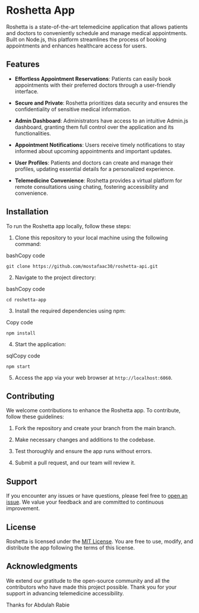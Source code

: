 Roshetta App
============

Roshetta is a state-of-the-art telemedicine application that allows patients and doctors to conveniently schedule and manage medical appointments. Built on Node.js, this platform streamlines the process of booking appointments and enhances healthcare access for users.

Features
--------

*   **Effortless Appointment Reservations**: Patients can easily book appointments with their preferred doctors through a user-friendly interface.
    
*   **Secure and Private**: Roshetta prioritizes data security and ensures the confidentiality of sensitive medical information.
    
*   **Admin Dashboard**: Administrators have access to an intuitive Admin.js dashboard, granting them full control over the application and its functionalities.
    
*   **Appointment Notifications**: Users receive timely notifications to stay informed about upcoming appointments and important updates.
    
*   **User Profiles**: Patients and doctors can create and manage their profiles, updating essential details for a personalized experience.
    
*   **Telemedicine Convenience**: Roshetta provides a virtual platform for remote consultations using chating, fostering accessibility and convenience.
    

Installation
------------

To run the Roshetta app locally, follow these steps:

1.  Clone this repository to your local machine using the following command:

bashCopy code

`git clone https://github.com/mostafaac30/roshetta-api.git`

2.  Navigate to the project directory:

bashCopy code

`cd roshetta-app`

3.  Install the required dependencies using npm:

Copy code

`npm install`

4.  Start the application:

sqlCopy code

`npm start`

5.  Access the app via your web browser at `http://localhost:6060`.

Contributing
------------

We welcome contributions to enhance the Roshetta app. To contribute, follow these guidelines:

1.  Fork the repository and create your branch from the main branch.
    
2.  Make necessary changes and additions to the codebase.
    
3.  Test thoroughly and ensure the app runs without errors.
    
4.  Submit a pull request, and our team will review it.
    

Support
-------

If you encounter any issues or have questions, please feel free to [open an issue](https://github.com/mostafaac30/roshetta-api/issues). We value your feedback and are committed to continuous improvement.

License
-------

Roshetta is licensed under the [MIT License](LICENSE). You are free to use, modify, and distribute the app following the terms of this license.

Acknowledgments
---------------

We extend our gratitude to the open-source community and all the contributors who have made this project possible. Thank you for your support in advancing telemedicine accessibility.

Thanks for Abdulah Rabie
